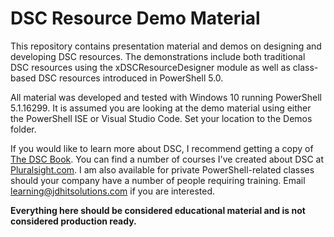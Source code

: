 # DSC Resource Demo Material
This repository contains presentation material and demos on designing and developing DSC resources. The demonstrations include both traditional DSC resources using the xDSCResourceDesigner module as well as class-based DSC resources introduced in PowerShell 5.0.

All material was developed and tested with Windows 10 running PowerShell 5.1.16299. It is assumed you are looking at the demo material using either the PowerShell ISE or Visual Studio Code. Set your location to the Demos folder.

If you would like to learn more about DSC, I recommend getting a copy of [The DSC Book](https://leanpub.com/the-dsc-book). You can find a number of courses I've created about DSC at [Pluralsight.com](https://www.pluralsight.com/authors/jeff-hicks). I am also available for private PowerShell-related classes should your company have a number of people requiring training. Email learning@jdhitsolutions.com if you are interested.

**Everything here should be considered educational material and is not considered production ready.**
